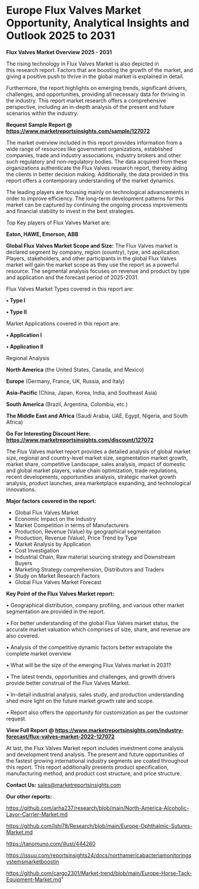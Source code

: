 # Europe Flux Valves Market Opportunity, Analytical Insights and Outlook 2025 to 2031

<Strong> Flux Valves Market Overview 2025 - 2031</strong>

The rising technology in Flux Valves Market is also depicted in this research report. Factors that are boosting the growth of the market, and giving a positive push to thrive in the global market is explained in detail.

Furthermore, the report highlights on emerging trends, significant drivers, challenges, and opportunities, providing all necessary data for thriving in the industry. This report market research offers a comprehensive perspective, including an in-depth analysis of the present and future scenarios within the industry.

<strong>Request Sample Report @ <a href=https://www.marketreportsinsights.com/sample/127072>https://www.marketreportsinsights.com/sample/127072</a></strong>

The market overview included in this report provides information from a wide range of resources like government organizations, established companies, trade and industry associations, industry brokers and other such regulatory and non-regulatory bodies. The data acquired from these organizations authenticate the Flux Valves research report, thereby aiding the clients in better decision making. Additionally, the data provided in this report offers a contemporary understanding of the market dynamics.

The leading players are focusing mainly on technological advancements in order to improve efficiency. The long-term development patterns for this market can be captured by continuing the ongoing process improvements and financial stability to invest in the best strategies.

Top Key players of Flux Valves Market are:

<strong>Eaton, HAWE, Emerson, ABB</strong>

<strong><b>Global Flux Valves Market Scope and Size:</b></strong>
The Flux Valves market is declared segment by company, region (country), type, and application. Players, stakeholders, and other participants in the global Flux Valves market will gain the market scope as they use the report as a powerful resource. The segmental analysis focuses on revenue and product by type and application and the forecast period of 2025-2031.

Flux Valves Market Types covered in this report are:

<strong>• Type I

• Type II</strong>

Market Applications covered in this report are:

<strong>• Application I

• Application II</strong> 

Regional Analysis

<strong>North America</strong> (the United States, Canada, and Mexico)

<strong>Europe</strong> (Germany, France, UK, Russia, and Italy)

<strong>Asia-Pacific</strong> (China, Japan, Korea, India, and Southeast Asia)

<strong>South America</strong> (Brazil, Argentina, Colombia, etc.)

<strong>The Middle East and Africa</strong> (Saudi Arabia, UAE, Egypt, Nigeria, and South Africa)

<strong>Go For Interesting Discount Here: <a href=https://www.marketreportsinsights.com/discount/127072>https://www.marketreportsinsights.com/discount/127072</a></strong>

The Flux Valves market report provides a detailed analysis of global market size, regional and country-level market size, segmentation market growth, market share, competitive Landscape, sales analysis, impact of domestic and global market players, value chain optimization, trade regulations, recent developments, opportunities analysis, strategic market growth analysis, product launches, area marketplace expanding, and technological innovations.

<strong><b>Major factors covered in the report:</b></strong>
<ul>
  <li>Global Flux Valves Market </li>
  <li>Economic Impact on the Industry</li>
  <li>Market Competition in terms of Manufacturers</li>
  <li>Production, Revenue (Value) by geographical segmentation</li>
  <li>Production, Revenue (Value), Price Trend by Type</li>
  <li>Market Analysis by Application</li>
  <li>Cost Investigation</li>
  <li>Industrial Chain, Raw material sourcing strategy and Downstream Buyers</li>
  <li>Marketing Strategy comprehension, Distributors and Traders</li>
  <li>Study on Market Research Factors</li>
  <li>Global Flux Valves Market Forecast</li>
</ul>

<strong><b>Key Point of the Flux Valves Market report:</b></strong>

• Geographical distribution, company profiling, and various other market segmentation are provided in the report.

• For better understanding of the global Flux Valves market status, the accurate market valuation which comprises of size, share, and revenue are also covered.

• Analysis of the competitive dynamic factors better extrapolate the complete market overview

• What will be the size of the emerging Flux Valves market in 2031?

• The latest trends, opportunities and challenges, and growth drivers provide better construal of the Flux Valves Market.

• In-detail industrial analysis, sales study, and production understanding shed more light on the future market growth rate and scope.

• Report also offers the opportunity for customization as per the customer request.

<strong><b>View Full Report @ <a href=https://www.marketreportsinsights.com/industry-forecast/flux-valves-market-2022-127072>https://www.marketreportsinsights.com/industry-forecast/flux-valves-market-2022-127072</a></b></strong>


At last, the Flux Valves Market report includes investment come analysis and development trend analysis. The present and future opportunities of the fastest growing international industry segments are coated throughout this report. This report additionally presents product specification, manufacturing method, and product cost structure, and price structure.

<strong>Contact Us:</strong>
sales@marketreportsinsights.com

<strong>Our other reports:</strong>

<a href=https://github.com/arha237/research/blob/main/North-America-Alcoholic-Lavor-Carrier-Market.md>https://github.com/arha237/research/blob/main/North-America-Alcoholic-Lavor-Carrier-Market.md</a>

<a href=https://github.com/Ishi78/Research/blob/main/Europe-Ophthalmic-Sutures-Market.md>https://github.com/Ishi78/Research/blob/main/Europe-Ophthalmic-Sutures-Market.md</a>

<a href=https://tanomuno.com/illust/444260>https://tanomuno.com/illust/444260</a>

<a href=https://issuu.com/reportsinsights24/docs/northamericabacteriamonitoringsystemsmarketboostin>https://issuu.com/reportsinsights24/docs/northamericabacteriamonitoringsystemsmarketboostin</a>

<a href=https://github.com/cargo2301/Market-trend/blob/main/Europe-Horse-Tack-Equipment-Market.md>https://github.com/cargo2301/Market-trend/blob/main/Europe-Horse-Tack-Equipment-Market.md</a>"
